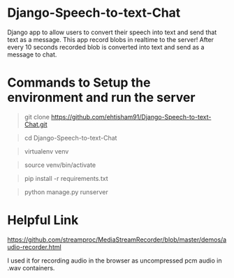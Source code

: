 # Django-Speech-to-text-Chat
Django app to allow users to convert their speech into text and send that text as a message. This app record blobs in realtime to the server! After every 10 seconds recorded blob is converted into text and send as a message to chat.

# Commands to Setup the environment and run the server

> git clone https://github.com/ehtisham91/Django-Speech-to-text-Chat.git

> cd Django-Speech-to-text-Chat

> virtualenv venv

> source venv/bin/activate

> pip install -r requirements.txt

> python manage.py runserver


# Helpful Link
https://github.com/streamproc/MediaStreamRecorder/blob/master/demos/audio-recorder.html

I used it for recording audio in the browser as uncompressed pcm audio in .wav containers.

